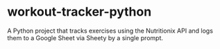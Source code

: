 # workout-tracker-python
A Python project that tracks exercises using the Nutritionix API and logs them to a Google Sheet via Sheety by a single prompt.
